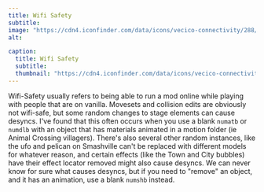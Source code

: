 ```yaml
---
title: Wifi Safety 
subtitle: 
image: "https://cdn4.iconfinder.com/data/icons/vecico-connectivity/288/wifi_Symbol-512.png"
alt: 

caption:
  title: Wifi Safety
  subtitle: 
  thumbnail: "https://cdn4.iconfinder.com/data/icons/vecico-connectivity/288/wifi_Symbol-512.png"
---
```


Wifi-Safety usually refers to being able to run a mod online while playing with people that are on vanilla. Movesets and collision edits are obviously not wifi-safe, but some random changes to stage elements can cause desyncs. I've found that this often occurs when you use a blank `numatb` or `numdlb` with an object that has materials animated in a motion folder (ie Animal Crossing villagers). There's also several other random instances, like the ufo and pelican on Smashville can't be replaced with different models for whatever reason, and certain effects (like the Town and City bubbles) have their effect locator removed might also cause desyncs. We can never know for sure what causes desyncs, but if you need to "remove" an object, and it has an animation, use a blank `numshb` instead.